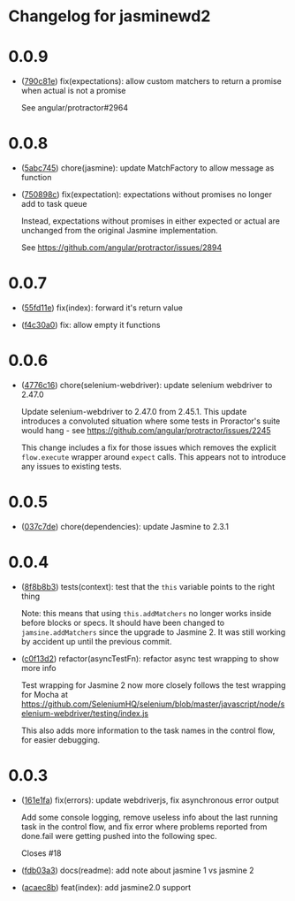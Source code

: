 # Changelog for jasminewd2

# 0.0.9

- ([790c81e](https://github.com/angular/protractor/commit/790c81eb0aba880fffbdcb4e834eb2161141620c))
  fix(expectations): allow custom matchers to return a promise when actual is not a promise

  See angular/protractor#2964


# 0.0.8

- ([5abc745](https://github.com/angular/protractor/commit/5abc7457cd73a4a4ba70b3c9ceeadac6d42bbd76))
  chore(jasmine): update MatchFactory to allow message as function

- ([750898c](https://github.com/angular/protractor/commit/750898c90a1cc1bef09384b60ef6e15adfe734f7))
  fix(expectation): expectations without promises no longer add to task queue

  Instead, expectations without promises in either expected or actual are unchanged from the
  original Jasmine implementation.

  See https://github.com/angular/protractor/issues/2894

# 0.0.7

- ([55fd11e](https://github.com/angular/protractor/commit/55fd11e69c2f1ba8fba9a19a8acccbe933896084))
  fix(index): forward it's return value

- ([f4c30a0](https://github.com/angular/protractor/commit/f4c30a0023c6ec33b15df762226c3fe8e741d26e))
  fix: allow empty it functions

# 0.0.6

- ([4776c16](https://github.com/angular/jasminewd/commit/4776c16b9a9f3a9a3de8a8dddc0e051cb32331b4))
  chore(selenium-webdriver): update selenium webdriver to 2.47.0

  Update selenium-webdriver to 2.47.0 from 2.45.1. This update introduces a convoluted situation
  where some tests in Proractor's suite would hang - see
  https://github.com/angular/protractor/issues/2245

  This change includes a fix for those issues which removes the explicit
  `flow.execute` wrapper around `expect` calls. This appears not to introduce any issues to existing
  tests.

# 0.0.5

- ([037c7de](https://github.com/angular/jasminewd/commit/037c7de7fea4de068734b6fa250d145800863633))
  chore(dependencies): update Jasmine to 2.3.1

# 0.0.4

- ([8f8b8b3](https://github.com/angular/jasminewd/commit/8f8b8b39e779559fd3b29b138d7577658b8a64b7))
  tests(context): test that the `this` variable points to the right thing

  Note: this means that using `this.addMatchers` no longer works inside before blocks or specs. It
  should have been changed to `jamsine.addMatchers` since the upgrade to Jasmine 2. It was still
  working by accident up until the previous commit.

- ([c0f13d2](https://github.com/angular/jasminewd/commit/c0f13d254966c859db22d020a5390138dbf48e64))
  refactor(asyncTestFn): refactor async test wrapping to show more info

  Test wrapping for Jasmine 2 now more closely follows the test wrapping for Mocha at
  https://github.com/SeleniumHQ/selenium/blob/master/javascript/node/selenium-webdriver/testing/index.js

  This also adds more information to the task names in the control flow, for easier debugging.

# 0.0.3

- ([161e1fa](https://github.com/angular/jasminewd/commit/161e1fa48deaa5ea0f485027ea8ae41562864936))
  fix(errors): update webdriverjs, fix asynchronous error output

  Add some console logging, remove useless info about the last running task in the control flow, and
  fix error where problems reported from done.fail were getting pushed into the following spec.

  Closes #18

- ([fdb03a3](https://github.com/angular/jasminewd/commit/fdb03a388d4846952c09fb0ad75a37b46674c750))
  docs(readme): add note about jasmine 1 vs jasmine 2

- ([acaec8b](https://github.com/angular/jasminewd/commit/acaec8bdd157e9933d608c66204a52335fb46ee4))
  feat(index): add jasmine2.0 support
